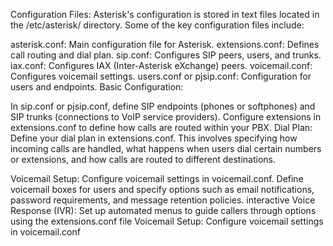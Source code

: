 Configuration Files: Asterisk's configuration is stored in text files located in the /etc/asterisk/ directory. Some of the key configuration files include:

asterisk.conf: Main configuration file for Asterisk.
extensions.conf: Defines call routing and dial plan.
sip.conf: Configures SIP peers, users, and trunks.
iax.conf: Configures IAX (Inter-Asterisk eXchange) peers.
voicemail.conf: Configures voicemail settings.
users.conf or pjsip.conf: Configuration for users and endpoints.
Basic Configuration:

In sip.conf or pjsip.conf, define SIP endpoints (phones or softphones) and SIP trunks (connections to VoIP service providers).
Configure extensions in extensions.conf to define how calls are routed within your PBX.
Dial Plan: Define your dial plan in extensions.conf. This involves specifying how incoming calls are handled, what happens when users dial certain numbers or extensions, and how calls are routed to different destinations.

Voicemail Setup: Configure voicemail settings in voicemail.conf. Define voicemail boxes for users and specify options such as email notifications, password requirements, and message retention policies.
interactive Voice Response (IVR): Set up automated menus to guide callers through options using the extensions.conf file
Voicemail Setup: Configure voicemail settings in voicemail.conf
